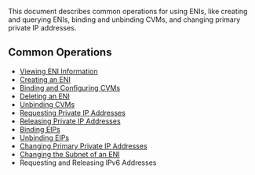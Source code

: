 This document describes common operations for using ENIs, like creating and querying ENIs, binding and unbinding CVMs, and changing primary private IP addresses. 

## Common Operations
- [Viewing ENI Information](https://intl.cloud.tencent.com/document/product/576/18533)
- [Creating an ENI](https://intl.cloud.tencent.com/document/product/576/18534)
- [Binding and Configuring CVMs](https://intl.cloud.tencent.com/document/product/576/18535)
- [Deleting an ENI](https://intl.cloud.tencent.com/document/product/576/18536)
- [Unbinding CVMs](https://intl.cloud.tencent.com/document/product/576/18537)
- [Requesting Private IP Addresses](https://intl.cloud.tencent.com/document/product/576/32938)
- [Releasing Private IP Addresses](https://intl.cloud.tencent.com/document/product/576/18538)
- [Binding EIPs](https://intl.cloud.tencent.com/document/product/576/18539)
- [Unbinding EIPs](https://intl.cloud.tencent.com/document/product/576/18540)
- [Changing Primary Private IP Addresses](https://intl.cloud.tencent.com/document/product/576/18541)
- [Changing the Subnet of an ENI](https://intl.cloud.tencent.com/document/product/576/18542)
- Requesting and Releasing IPv6 Addresses